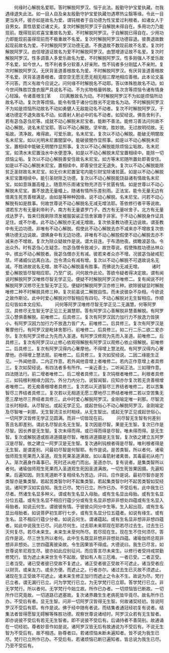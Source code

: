 <!-- { "loadSidebar": true } -->
　　何缘时心解脱名爱耶。答时解脱阿罗汉。恒于此法。殷勤守护宝爱执藏。勿我遇缘退失此法。如一目人自及亲友殷勤守护宝爱执藏勿遇寒热尘翳等缘。令此一目更当失坏。彼亦如是故名为爱。谓钝根者于自功德为性宝爱过利根者。如诸女人于自男女。禀性慈爱过诸丈夫。复次时解脱阿罗汉于自解脱未得自在。多用功力乃能现前。既得现前欢喜宝重故名为爱。不时解脱阿罗汉。于自解脱已得自在。少用功力即能现前虽得现前而不极重故不名爱。复次时解脱阿罗汉功德容退。彼畏退故数起现前故名为爱。不时解脱阿罗汉功德无退。不畏退故不数现前故不名爱。复次时解脱阿罗汉。由信增道证故名为爱不时解脱阿罗汉。由慧增道证故不名爱。复次时解脱阿罗汉。性多调善人多爱乐故名为爱。不时解脱阿罗汉。性多刚强人不爱乐故不名爱。如今世人。性不利者多分软善人好亲附。性不钝者多分刚猛人不亲附。复次时解脱阿罗汉。无厌背圣道善根故名为爱。不时解脱阿罗汉。有厌背圣道善根故不名爱。厌背圣道善根者。谓空空无愿无愿无相无相三摩地相应善根。此本论文虽不问答。而义有故今应说之。问何缘不时解脱名不动耶。答以体殊胜故名不动。如今世间殊胜饮食衣服严具说名不动。不为劣物格量转故。复次贪等烦恼令诸有情身心轻躁。令诸善根生[革　　卬]离散故名为动。不时解脱阿罗汉不为如是烦恼所动故名不动。复次贪等烦恼。能令有情于诸分位胜劣不定故名为动。不时解脱阿罗汉不为如是烦恼所动故名不动如勇健人无敌能动名不动者。复次不时解脱阿罗汉。于诸功德定不退失故名不动。如善射人射必中的名不动者。如契经说。佛告舍利子。若有苾刍苾刍尼等。成就不动心解脱末尼宝者。能断不善法。能修习善法问何故不动心解脱。说名末尼宝耶。答以不动心解脱。坚牢故。胜妙故。无过故明彻故。无垢故。清净故。难得故。可爱乐故。名末尼宝。复次以不动心解脱。能破无明闇故名末尼宝。如以光明末尼置闇室中。能破彼闇作显照事。如是以不动心解脱末尼宝。置相续中能破无明闇作显照事。复次以不动心解脱能除烦恼尘垢故。名末尼宝。如清水末尼置浊水中水便澄净。如是以不动心解脱末尼宝置相续中。能除一切烦恼尘垢。复次以不动心解脱善安住故名末尼宝。如方等末尼随所置处即善安住。如是以不动心解脱末尼宝。置相续中。即善安住定无退失。复次以不动心解脱能除贫乏圣财故名末尼宝。如无价末尼置室宅内能引财宝除诸贫匮。如是以不动心解脱末尼宝置相续中。能引圣财除乏功德。复次以不动心解脱能饶益诸有情故名末尼宝。如如意珠置高幢上。随意所乐雨诸宝物充济百千贫匮有情。如是世尊以不动心解脱末尼宝。置不放逸无量幢上。随诸有情所乐差别雨。正法宝。能令无量无边有情离生死苦善根满足。由如是等种种因缘。说不动心解脱。名末尼宝。问若不动心解脱有如是胜事。何故世尊说不动心解脱名无减无增法耶。答依修行者平等说故。谓若东方有无量刹帝利子。南方有无量婆罗门子。西方有无量吠舍子。北方有无量戌达罗子。皆来归我剃除须发被服袈裟正信舍家趣于非家。于不动心解脱身作证具足住。或不尔者。此不动心解脱亦无减无增故。复次依圣教功德无边说故。谓圣教中有无边功德。非唯有不动心解脱。假使此不动心解脱去亦不减来亦不增故复次依佛功德无边说故。谓佛身中有无边功德。非唯有不动心解脱假使不动心解脱去亦不减来亦不增故。复次为除众疑故作是说。谓大目连。于布洒他夜。摈瞻波苾刍。令出众外。时有苾刍心生疑念。勿苾刍僧令致减少。故世尊说。假使殊胜功德丛林众中。摈出不动心解脱者。我苾刍僧亦无有减。彼若来者众亦不增。况彼苾刍破戒犯禁。坏诸威仪远离白法。岂令清众有减有增。复次以不动心解脱不可退故说名无减。不胜进故说名无增。故不动心解脱虽有胜事。而佛说为无减无增。
　　诸时爱心解脱皆尽智相应耶。乃至广说。问何故作此论。答欲令疑者得决定故。谓有闻说时解脱阿罗汉唯修尽智无学正见。便疑不时解脱阿罗汉亦唯修二。复有闻说不时解脱阿罗汉修尽无生智无学正见。便疑时解脱阿罗汉亦修三种。欲除彼疑显时解脱唯修二种不时解脱具修三种。复次前虽说二解脱自性。而未说彼杂不杂相。今欲说之故作斯论。此中时爱心解脱对尽智相应有四句。不动心解脱对无生智相应。作顺后句皆如本文应知。
　　问何等阿罗汉唯修尽智无学正见二无漏慧。何等阿罗汉。具修尽无生智无学正见三无漏慧耶。答有阿罗汉心善解脱非慧善解脱。有阿罗汉心慧俱善解脱。前唯修二。后具修三。复次有阿罗汉因力加行力不放逸力皆狭小。有阿罗汉因力加行力不放逸力皆广大。前唯修二。后具修三。复次有阿罗汉是奢摩他行。有阿罗汉是毗钵舍那行。前唯修二。后具修三。如二行二乐二欲二爱亦尔。复次有阿罗汉修止为先而入圣道。有阿罗汉修观为先而入圣道。前唯修二。后具修三。复次有阿罗汉以止修心依观得解脱有阿罗汉以观修心依止得解脱。前唯修二。后具修三。复次有阿罗汉得内心奢摩他。不得增上慧法观。有阿罗汉得内心奢摩他。亦得增上慧法观。前唯修二。后具修三。复次如契经说。二因二缘能生正见。一外闻他音。二内正作意。若外闻他音增上者唯修二。若内正作意增上者具修三。复次如契经说。有四法者多有所作。一亲近善士。二听闻正法。三如理作意。四法随法行。前二增者唯修二。后二增者具修三。复次钝根者唯修二。利根者具修三。如钝根利根缘力因力。外分力内分力。说智闻智。应知亦尔复次若无贪善根增者唯修二。若无痴善根增者具修三。复次若以灭道智尽三界结者唯修二。若以苦集智尽三界结者具修三。复次若以无相道无愿三摩地尽三界结者唯修二若以空苦集无愿三摩地尽三界结者具修三。此中时爱心解脱阿罗汉。金刚喻定唯一刹那。尽智流注长时相续。从尽智出。或起无学正见。或起世俗心不动心解脱阿罗汉。金刚喻定及尽智唯一刹那。无生智流注长时相续。从无生智出。或起无学正见或起世俗心。一切阿罗汉皆修无学正见圆满。而非一切皆现在前。
　　问尽智无生智有何差别答且名即差别。谓此名尽智此名无生智。复次因是尽智。果是无生智。复次已作是尽智。因长养是无生智。复次未得而得。或已得而得是尽智。唯未得而得。是无生智。复次或解脱道或胜进道摄是尽智。唯胜进道摄是无生智。复次依之建立五阿罗汉是尽智。依之建立一阿罗汉是无生智。复次通利钝根者得是尽智。唯利根者得是无生智。是谓差别。问最初尽智是何智耶。有作是说。是苦类智。所以者何。诸瑜伽师观生死果而入圣道。观生死果圣道满故。如以毒箭射诸禽兽。其毒最初从疮门入。渐次遍身作毒事已。死时还从疮门而出。圣道亦尔。复有说者。是集类智所以者何。诸瑜伽师观生死果而入圣道观生死因圣道满故。一切生死皆果因摄。先遍知果。后遍知因。则生死道断不复相续名为苦边。评曰。应作是说。最初尽智亦是苦类智亦是集类智。若起苦类智尔时不起集类智。若起集类智尔时不起苦类智如契经说。诸阿罗汉如实自知。我生已尽。梵行已立。所作已办。不受后有。此中我生已尽者。然诸生名显多种义。谓或有生名显入母胎。或有生名显出母胎。或有生名显分位五蕴。或有生名显不相应行蕴少分或有生名显非想非非想处四蕴或有生名显入母胎者。如说云何生。谓彼彼有情。于彼彼众同分中生等。生入起出现。或有生名显出母胎者。如说菩萨初生即行七步。或有生名显分位五蕴者。如说有缘生。或有生名。显不相应行蕴少分者。如说云何生。谓诸蕴起。或有生名显非想非非想四蕴者。如此中说我生已尽。问此尽何生。过去耶未来耶现在耶若尽过去生。过去生已灭何复尽。若尽未来生。未来生未至何所尽。若尽现在生。现在生不住何须尽。答应作是说。尽三世生所以者何。此中生名既显非想非非想处四蕴。诸瑜伽师总观非想非非想处。三世四蕴离彼染故。令生因果皆不得成。大德说曰。我生已尽言。如世尊说牟尼观生尽。彼亦如此应别征问。而应答言尽未来生。以修行者受持戒禁勤修梵行。皆为遮止未来世生令不起故。譬如有人有三厄难。一者已受。二者正受。三者当受。诸已受者彼已受故不复遮止。诸正受者彼正受故不可遮止。诸当受者应以财货。或亲友力。或余方便。而遮止之。行者亦尔。诸过去生已灭故不须遮止。诸现在生正受故不可遮止。诸未来生修正加行而遮止之令永不生。故说为尽。梵行已立者。谓无漏行已立。问为学梵行已立。为无学梵行已立耶。答学梵行已立。非无学梵行。所以者何。无学梵行今始立故。所作已办者。一切烦恼皆已断故。一切所作已究竟故。一切道路已遮塞故。复次诸界趣生生老病死皆毕竟尽。故名所作已办。不受后有者。显无生智。问非一切阿罗汉皆得无生智。何故诸契经初。皆说阿罗汉不受后有耶。有作是说。佛于经中随有者说。而结集者通冠经初复有说者。结集法者皆得愿智无碍解等殊胜功德。观察世尊说诸经时。阿罗汉众若有无生智者。即亦说彼不受后有若无无生智者。即不说彼不受后有。后诵持者不善简别。故通诵在一切经初。尊者妙音作如是说。诸阿罗汉皆无后有故通说为不受后有。不说无生智为不受后有。故不相违。胁尊者曰。若诸烦恼未断未遍知者。皆不说为我生已尽。梵行已立所作已办。不受后有。若诸烦恼已断已遍知者。皆总说为我生已尽。乃至不受后有。
